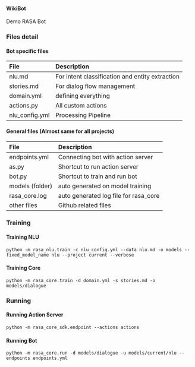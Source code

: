#### WikiBot
Demo RASA Bot

### Files detail

#### Bot specific files

| File        | Description  |
|:----------- |:-------------| 
| nlu.md      | For intent classification and entity extraction | 
| stories.md  | For dialog flow management |   
| domain.yml  | defining everything |
| actions.py  | All custom actions  |
| nlu_config.yml | Processing Pipeline  |


#### General files (Almost same for all projects)

| File        | Description  |
|:----------- |:-------------| 
| endpoints.yml | Connecting bot with action server | 
| as.py  | Shortcut to run action server |   
| bot.py | Shortcut to train and run bot |
| models (folder) | auto generated on model training |
| rasa_core.log | auto generated log file for rasa_core |
| other files  | Github related files  |


### Training

#### Training NLU
```
python -m rasa_nlu.train -c nlu_config.yml --data nlu.md -o models --fixed_model_name nlu --project current --verbose
```

#### Training Core
```
python -m rasa_core.train -d domain.yml -s stories.md -o models/dialogue
```

### Running

#### Running Action Server
```
python -m rasa_core_sdk.endpoint --actions actions
```

#### Running Bot
```
python -m rasa_core.run -d models/dialogue -u models/current/nlu --endpoints endpoints.yml
```



